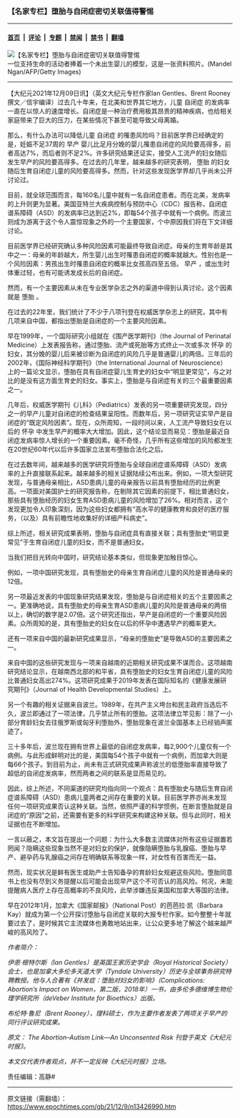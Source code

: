 ### 【名家专栏】堕胎与自闭症密切关联值得警惕

---

#### [首页](../../../..?n13426990) &nbsp;|&nbsp; [评论](../../../../../epoch-comment?n13426990) &nbsp;|&nbsp; [专题](../../../../../epoch-special?n13426990) &nbsp;|&nbsp; [禁闻](../../../../../epoch-news?n13426990) &nbsp;|&nbsp; [禁书](../../../../../books?n13426990) &nbsp;|&nbsp; [翻墙](https://github.com/gfw-breaker/nogfw/blob/master/README.md?n13426990)


<div><img alt="【名家专栏】堕胎与自闭症密切关联值得警惕" class="attachment-djy_600_400 size-djy_600_400 wp-post-image" src="https://i.epochtimes.com/assets/uploads/2021/12/id13426997-model-of-fetus-1200x838-600x400.jpg"/>
<div class="caption">
 一位支持生命的活动者捧着一个未出生婴儿的模型，这是一张资料照片。(Mandel Ngan/AFP/Getty Images)
</div></div><hr/><div class="post_content" id="artbody" itemprop="articleBody">
 <!-- article content begin -->
 <p>
  【大纪元2021年12月09日讯】（英文大纪元专栏作家Ian Gentles、Brent Rooney撰文／信宇编译）过去几十年来，在北美和世界其它地方，儿童
  <ok href="https://www.epochtimes.com/gb/tag/%E8%87%AA%E9%97%AD%E7%97%87.html">
   自闭症
  </ok>
  的发病率一直在以惊人的速度增长。自闭症是一种治疗费用极其昂贵的精神疾病，也给相关家庭带来了巨大的压力，在某些情况下甚至可能导致父母离婚。
 </p>
 <p>
  那么，有什么办法可以降低儿童
  <ok href="https://www.epochtimes.com/gb/tag/%E8%87%AA%E9%97%AD%E7%97%87.html">
   自闭症
  </ok>
  的罹患风险吗？目前医学界已经确定的是，妊娠不足37周的
  <ok href="https://www.epochtimes.com/gb/tag/%E6%97%A9%E4%BA%A7.html">
   早产
  </ok>
  婴儿比足月分娩的婴儿罹患自闭症的风险要高得多，前者高达7%，而后者则不足2%。许多研究结果还证实，接受人工流产的妇女随后发生早产的风险要高得多。在过去的几年里，越来越多的研究表明，
  <ok href="https://www.epochtimes.com/gb/tag/%E5%A0%95%E8%83%8E.html">
   堕胎
  </ok>
  的妇女随后生育自闭症儿童的风险要高得多。然而，针对这些发现医学界却几乎尚未公开讨论过。
 </p>
 <p>
  目前，就全球范围而言，每160名儿童中就有一名自闭症患者。而在北美，发病率的上升则更为显著。美国亚特兰大疾病控制与预防中心（CDC）报告称，自闭症谱系障碍（ASD）的发病率已达到近2%，即每54个孩子中就有一个病例。而波兰则成为游离于这个令人震惊现象之外的一个主要国家，个中原因我们将在下文详细讨论。
 </p>
 <p>
  目前医学界已经研究确认多种风险因素可能最终导致自闭症。母亲的生育年龄是其中之一：母亲的年龄越大，所生婴儿出生时罹患自闭症的概率就越大。性别也是一个风险因素：男孩出生时罹患自闭症的概率比女孩高四至五倍。
  <ok href="https://www.epochtimes.com/gb/tag/%E6%97%A9%E4%BA%A7.html">
   早产
  </ok>
  ，或出生时体重过轻，也有可能诱发成长后的自闭症。
 </p>
 <p>
  然而，有一个主要因素从未在专业医学杂志之外的渠道中得到认真讨论，这个因素就是
  <ok href="https://www.epochtimes.com/gb/tag/%E5%A0%95%E8%83%8E.html">
   堕胎
  </ok>
  。
 </p>
 <p>
  在过去的22年里，我们统计了不少于八项刊登在权威医学杂志上的研究，其中有几项来自中国，都指出堕胎是自闭症的一个主要风险因素。
 </p>
 <p>
  早在1999年，一个国际研究小组就在《围产医学期刊》（the Journal of Perinatal Medicine）上发表报告称，通过堕胎、流产或死胎等方式终止一次或多次
  <ok href="https://www.epochtimes.com/gb/tag/%E6%80%80%E5%AD%95.html">
   怀孕
  </ok>
  的妇女，其分娩的婴儿后来被诊断为自闭症的风险几乎是普通婴儿的两倍。三年后的2002年，《国际神经科学期刊》（the International Journal of Neuroscience）上的一篇论文显示，堕胎在具有自闭症婴儿生育史的妇女中“明显更常见”，与之对比的是没有这方面生育史的妇女。事实上，堕胎是与自闭症有关的三个最重要因素之一。
 </p>
 <p>
  几年后，权威医学期刊《儿科》（Pediatrics）发表的另一项重要研究发现，四分之一的早产儿童对自闭症的检查结果呈阳性。而数年后，另一项研究证实早产是自闭症的“既定风险因素”。现在，众所周知，一段时间以来，人工流产导致妇女在以后的
  <ok href="https://www.epochtimes.com/gb/tag/%E6%80%80%E5%AD%95.html">
   怀孕
  </ok>
  中发生早产的概率大大增加。因此，这个结论显而易见：堕胎是最近自闭症发病率惊人增长的一个重要因素。毫不奇怪，几乎所有这些增加的风险都发生在20世纪60年代以后许多国家立法宣布堕胎合法化之后。
 </p>
 <p>
  在过去数年间，越来越多的医学研究将堕胎与全球自闭症谱系障碍（ASD）发病率的上升直接联系起来。越来越多的相关证据陆续公布出来。例如，一项大型研究发现，与普通母亲相比，ASD患病儿童的母亲报告以前具有堕胎经历的比例更高。一项面对美国护士的研究报告称，在剔除其它因素的前提下，相比普通妇女，那些具有堕胎经历的妇女生育ASD患病儿童的风险增加了26%。相对而言，这个发现更加令人印象深刻，因为这些妇女都拥有“高水平的健康教育和良好的医疗服务，（以及）具有前瞻性地收集好的详细产科病史”。
 </p>
 <p>
  综上所述，相关研究成果表明，堕胎与自闭症具有直接关联；具有堕胎史“明显更常见”于生育自闭症儿童的妇女，而不是普通妇女。
 </p>
 <p>
  当我们把目光转向中国时，研究结论基本类似，但现象更加触目惊心。
 </p>
 <p>
  例如，一项中国研究发现，具有堕胎史的母亲生育自闭症儿童的风险是普通母亲的12倍。
 </p>
 <p>
  另一项最近发表的中国现象研究结果发现，堕胎是与自闭症相关的五个主要因素之一。更准确地说，具有堕胎史的母亲生育ASD患病儿童的风险是普通母亲的两倍以上，确切的数字是2.07倍。这个研究还指出，早产是自闭症的一个重要风险因素。众所周知的是，具有堕胎史的妇女在以后的怀孕中遭遇早产的概率更大。
 </p>
 <p>
  还有一项来自中国的最新研究成果显示，“母亲的堕胎史”是导致ASD的主要因素之一。
 </p>
 <p>
  来自中国的这些研究发现与一项来自越南的近期相关研究成果不谋而合。这项越南研究结论显示，在越南西北部的和平省，具有堕胎史的妇女生育自闭症儿童的风险比普通妇女高出274%。这项研究成果于2019年发表在国际知名的《健康发展研究期刊》（Journal of Health Developmental Studies）上。
 </p>
 <p>
  另一个有趣的相关证据来自波兰。1989年，在共产主义垮台和民主政府当选后不久，波兰即通过了一项法律，几乎禁止所有的堕胎。这项法律立竿见影：除了一小部分育龄妇女去往俄罗斯或匈牙利堕胎外，堕胎现象在波兰全国基本上已经销声匿迹了。
 </p>
 <p>
  三十多年后，波兰现在拥有世界上最低的自闭症发病率，每2,900个儿童仅有一个病例。与此形成鲜明对比的是，美国每54个孩子中就有一个病例，而加拿大则是每66个孩子。到目前为止，尚未有正式研究成果声称波兰的低堕胎率直接导致了超低的自闭症发病率，然而两者之间的联系是显而易见的。
 </p>
 <p>
  因此，综上所述，不同渠道的研究均指向同一个观点：具有堕胎史与随后生育自闭症谱系障碍（ASD）患病儿童两者之间存在重要的关联。目前医学界亦尚未发现任何一项研究成果否认这种关联。当然，依照严谨的科学惯例，在断言堕胎就是自闭症的“原因”之前，还需要有更多的科学研究来构建这种关联。但与此同时，相关证据也在不断增加。
 </p>
 <p>
  一言以蔽之，本文旨在提出一个问题：为什么大多数主流媒体对所有这些证据置若罔闻？隐瞒这些现象当然不是对妇女的保护，就像隐瞒堕胎与乳腺癌、堕胎与早产、避孕药与乳腺癌之间存在明确联系等现象一样，对女性有百害而无一益。
 </p>
 <p>
  然而，现实状况是鲜有医生或助产士告知备孕的育龄妇女规避这些风险。堕胎同意书上也没有尽到义务提醒以后可能会出现早产这个不可否认的高风险。何况，未能提醒病人医疗上存在高概率的不良风险，此举涉嫌违反美国和加拿大等国的法律。
 </p>
 <p>
  早在2012年1月，加拿大《国家邮报》（National Post）的芭芭拉‧凯（Barbara Kay）就成为第一个公开探讨堕胎与自闭症关联的大报专栏作家。如今整整十年就要过去了，是时候其它主流媒体也勇敢地站出来，让公众更多地了解这个越来越严峻的高风险了。
 </p>
 <p>
  <em>
   作者简介：
  </em>
 </p>
 <p>
  <em>
   伊恩‧根特尔斯（Ian Gentles）是英国王家历史学会（Royal Historical Society）会士，也是加拿大多伦多天道大学（Tyndale University）历史与全球事务研究特聘教授。他与人合著有《并发症：堕胎对妇女的影响》（Complications: Abortion’s Impact on Women，第二版，2018年）一书，由多伦多德维博生物伦理学研究所（deVeber Institute for Bioethics）出版。
  </em>
 </p>
 <p>
  <em>
   布伦特‧鲁尼（Brent Rooney），理科硕士，作为主要作者发表了两项关于早产的同行评议研究成果。
  </em>
 </p>
 <p>
  <em>
   原文：
   <ok href="https://www.theepochtimes.com/the-abortion-autism-link-an-unconsented-risk_4124166.html">
    The Abortion–Autism Link—An Unconsented Risk
   </ok>
   刊登于英文《大纪元时报》。
  </em>
 </p>
 <p>
  <em>
   本文仅代表作者观点，并不一定反映《大纪元时报》立场。
  </em>
 </p>
 <p>
  责任编辑：高静#
 </p>
 <!-- article content end -->
 <div id="below_article_ad">
 </div>
</div>


---

原文链接（需翻墙）：https://www.epochtimes.com/gb/21/12/9/n13426990.htm